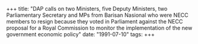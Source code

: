 +++ 
title: "DAP calls on two Ministers, five Deputy Ministers, two Parliamentary Secretary and MPs from Barisan Nasional who were NECC members to resign because they voted in Parliament against the NECC proposal for a Royal Commission to monitor the implementation of the new government economic policy"
date: "1991-07-10"
tags:
+++

 
